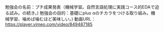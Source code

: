 勉強会の名前：プチ成果発表（機械学習。自然言語処理に実践コース的EDAで迫る試み。の続き。)
勉強会の目的：基礎にplus αのチカラをつける取り組み。機械学習、噛めば噛むほど美味しい。)
動画URL：https://player.vimeo.com/video/849487185 
